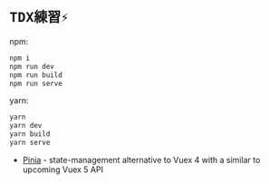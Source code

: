 # `TDX練習⚡`

npm:

```sh
npm i
npm run dev
npm run build
npm run serve
```

yarn:

```sh
yarn
yarn dev
yarn build
yarn serve
```

- [Pinia](https://pinia.esm.dev/introduction.html) - state-management alternative to Vuex 4 with a similar to upcoming Vuex 5 API
